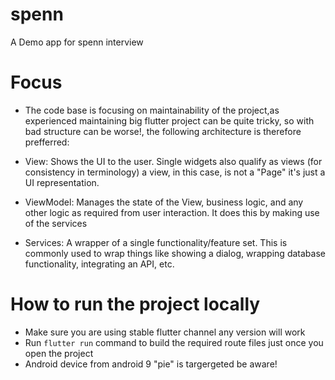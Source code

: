 # spenn

A Demo app for spenn interview

# Focus
-   The code base is focusing on maintainability of the project,as experienced maintaining big flutter project can be quite tricky, so with bad structure can be worse!, the following architecture is therefore prefferred:


- View: Shows the UI to the user. Single widgets also qualify as views (for consistency in terminology) a view, in this case, is not a "Page" it's just a UI representation.

- ViewModel: Manages the state of the View, business logic, and any other logic as required from user interaction. It does this by making use of the services

- Services: A wrapper of a single functionality/feature set. This is commonly used to wrap things like showing a dialog, wrapping database functionality, integrating an API, etc.


# How to run the project locally
-   Make sure you are using stable flutter channel any version will work
-   Run ```flutter run``` command to build the required route files just once you open the project
-   Android device from android 9 "pie" is targergeted be aware!


